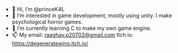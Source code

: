 - 👋 Hi, I’m @princeK4L
- 👀 I’m interested in game development, mostly using unity. I make psychological horror games.
- 🌱 I’m currently learning C to make my own game engine.
- 📫 My email: raaghav.p20702@gmail.com Itch io: https://degeneratewino.itch.io/

<!---
princeK4L/princeK4L is a ✨ special ✨ repository because its `README.md` (this file) appears on your GitHub profile.
You can click the Preview link to take a look at your changes.
--->
